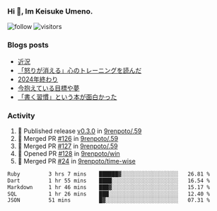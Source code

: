 ### Hi 👋, Im Keisuke Umeno.

<!--
**9renpoto/9renpoto** is a ✨ _special_ ✨ repository because its `README.md` (this file) appears on your GitHub profile.

Here are some ideas to get you started:

- 🔭 I’m currently working on ...
- 🌱 I’m currently learning ...
- 👯 I’m looking to collaborate on ...
- 🤔 I’m looking for help with ...
- 💬 Ask me about ...
- 📫 How to reach me: ...
- 😄 Pronouns: ...
- ⚡ Fun fact: ...
-->

![follow](https://img.shields.io/github/followers/9renpoto?label=Follow&style=social)
![visitors](https://komarev.com/ghpvc/?username=9renpoto&label=Profile%20views&color=0e75b6&style=flat)

### Blogs posts

<!-- BLOG-POST-LIST:START -->
- [近況](https://9renpoto.win/entry/2025/04/05/current_status)
- [「怒りが消える」心のトレーニングを読んだ](https://9renpoto.win/entry/2025/02/01/anger-management)
- [2024年終わり](https://9renpoto.win/entry/2024/12/31/2024-end)
- [今抱えている目標や夢](https://9renpoto.win/entry/2024/12/02/objective)
- [「書く習慣」という本が面白かった](https://9renpoto.win/entry/2024/11/11/leave_a_feeling_sad)
<!-- BLOG-POST-LIST:END -->

### Activity

<!--START_SECTION:activity-->
1. 🚀 Published release [v0.3.0](https://github.com/9renpoto/.59/releases/tag/v0.3.0) in [9renpoto/.59](https://github.com/9renpoto/.59)
2. 🎉 Merged PR [#126](https://github.com/9renpoto/.59/pull/126) in [9renpoto/.59](https://github.com/9renpoto/.59)
3. 🎉 Merged PR [#127](https://github.com/9renpoto/.59/pull/127) in [9renpoto/.59](https://github.com/9renpoto/.59)
4. 💪 Opened PR [#128](https://github.com/9renpoto/win/pull/128) in [9renpoto/win](https://github.com/9renpoto/win)
5. 🎉 Merged PR [#24](https://github.com/9renpoto/time-wise/pull/24) in [9renpoto/time-wise](https://github.com/9renpoto/time-wise)
<!--END_SECTION:activity-->

<!--START_SECTION:waka-->

```txt
Ruby         3 hrs 7 mins    ██████▓░░░░░░░░░░░░░░░░░░   26.81 %
Dart         1 hr 55 mins    ████░░░░░░░░░░░░░░░░░░░░░   16.54 %
Markdown     1 hr 46 mins    ███▓░░░░░░░░░░░░░░░░░░░░░   15.17 %
SQL          1 hr 26 mins    ███░░░░░░░░░░░░░░░░░░░░░░   12.40 %
JSON         51 mins         █▓░░░░░░░░░░░░░░░░░░░░░░░   07.31 %
```

<!--END_SECTION:waka-->
